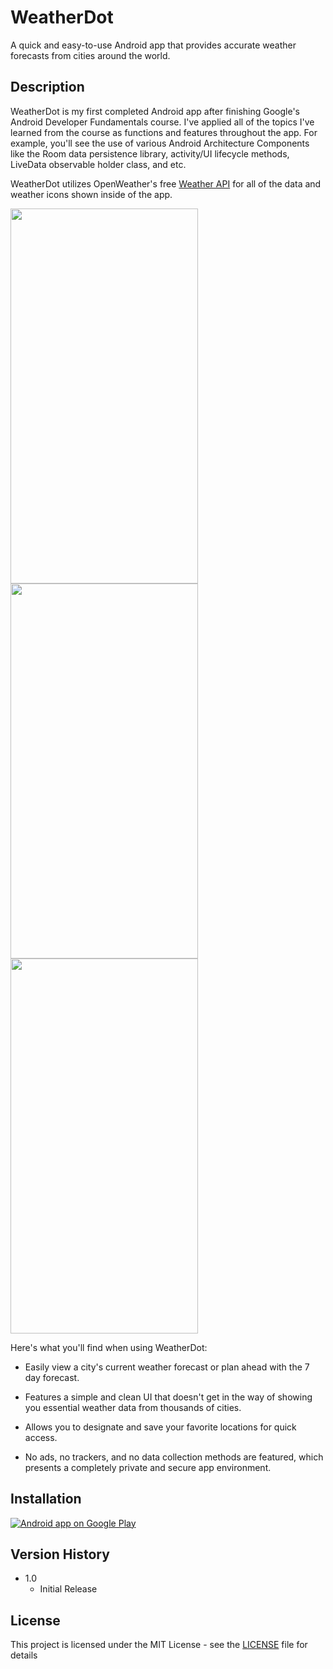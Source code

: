 # WeatherDot

A quick and easy-to-use Android app that provides accurate weather forecasts from cities around the world.

## Description

WeatherDot is my first completed Android app after finishing Google's Android Developer Fundamentals course. I've applied all of the topics I've learned from the course as functions and features throughout the app. For example, you'll see the use of various Android Architecture Components like the Room data persistence library, activity/UI lifecycle methods, LiveData observable holder class, and etc.

WeatherDot utilizes OpenWeather's free [Weather API](https://openweathermap.org/api) for all of the data and weather icons shown inside of the app.

<img src="https://user-images.githubusercontent.com/49157787/122493362-8dcd3c00-cfb5-11eb-86eb-e54ead97754d.png" width="300" height="600"> <img src="https://user-images.githubusercontent.com/49157787/122493441-b1908200-cfb5-11eb-921a-68a0f330d0e6.png" width="300" height="600"> <img src="https://user-images.githubusercontent.com/49157787/122493479-c4a35200-cfb5-11eb-8d8f-9298b38164ab.png" width="300" height="600">

Here's what you'll find when using WeatherDot:

  * Easily view a city's current weather forecast or plan ahead with the 7 day forecast.

  * Features a simple and clean UI that doesn't get in the way of showing you essential weather data from thousands of cities.

  * Allows you to designate and save your favorite locations for quick access.

  * No ads, no trackers, and no data collection methods are featured, which presents a completely private and secure app environment.

## Installation

<a href="https://play.google.com/store/apps/details?id=self.sbdev.weatherdot">
  <img alt="Android app on Google Play" src="http://developer.android.com/images/brand/en_generic_rgb_wo_60.png" />
</a>

## Version History

* 1.0
    * Initial Release

## License

This project is licensed under the MIT License - see the [LICENSE](https://github.com/jgl5137/Weather_Dot/blob/master/LICENSE) file for details
